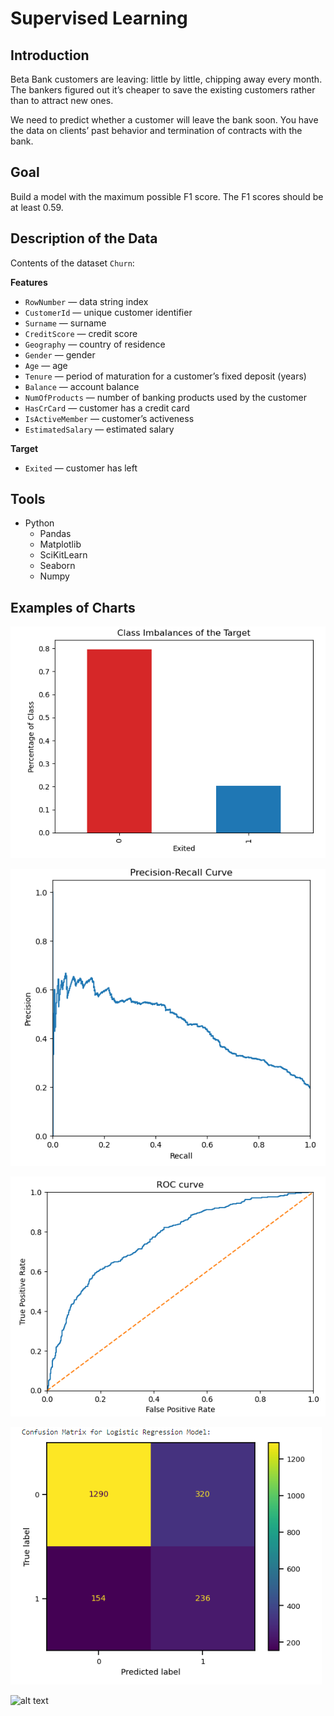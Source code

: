 # Supervised Learning

## Introduction

Beta Bank customers are leaving: little by little, chipping away every month. The bankers figured out it’s cheaper to save the existing customers rather than to attract new ones.

We need to predict whether a customer will leave the bank soon. You have the data on clients’ past behavior and termination of contracts with the bank.

## Goal

Build a model with the maximum possible F1 score. The F1 scores should be at least 0.59.

## Description of the Data

Contents of the dataset `Churn`:

**Features**

- `RowNumber` — data string index
- `CustomerId` — unique customer identifier
- `Surname` — surname
- `CreditScore` — credit score
- `Geography` — country of residence
- `Gender` — gender
- `Age` — age
- `Tenure` — period of maturation for a customer’s fixed deposit (years)
- `Balance` — account balance
- `NumOfProducts` — number of banking products used by the customer
- `HasCrCard` — customer has a credit card
- `IsActiveMember` — customer’s activeness
- `EstimatedSalary` — estimated salary

**Target**

- `Exited` — сustomer has left

## Tools

- Python
  - Pandas
  - Matplotlib
  - SciKitLearn
  - Seaborn
  - Numpy

## Examples of Charts

![alt text](https://github.com/michaeltwersky/Data_Projects_TripleTen/blob/main/Sprint%2008%20-%20Supervised%20Learning/Images/Image%201.png)

![alt text](https://github.com/michaeltwersky/Data_Projects_TripleTen/blob/main/Sprint%2008%20-%20Supervised%20Learning/Images/Image%202.png)

![alt text](https://github.com/michaeltwersky/Data_Projects_TripleTen/blob/main/Sprint%2008%20-%20Supervised%20Learning/Images/Image%203.png)

![alt text](https://github.com/michaeltwersky/Data_Projects_TripleTen/blob/main/Sprint%2008%20-%20Supervised%20Learning/Images/Image%204.png)

![alt text](https://github.com/michaeltwersky/Data_Projects_TripleTen/blob/main/Sprint%2008%20-%20Supervised%20Learning/Images/Image%205.png)

